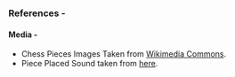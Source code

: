### References -

#### Media -

- Chess Pieces Images Taken from [Wikimedia Commons](https://commons.wikimedia.org/wiki/Category:PNG_chess_pieces/Standard_transparent).
- Piece Placed Sound taken from [here](https://www.youtube.com/watch?v=mHLYz1EcU7I).
